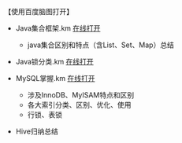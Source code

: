【使用百度脑图打开】
- Java集合框架.km [在线打开](http://naotu.baidu.com/file/8a0b687d1c1915498308a1cd87ae28e0?token=bb5e692ba75b03f3)
  - java集合区别和特点（含List、Set、Map）总结

- Java锁分类.km [在线打开](http://naotu.baidu.com/file/e95180e80ae55448aa7272a4dc721629?token=86ebde83f718c343) 



- MySQL掌握.km [在线打开](http://naotu.baidu.com/file/397f5be4bd76f152ceaba6b705b036cf?token=6c3c7a81d6f16f5b)
  - 涉及InnoDB、MyISAM特点和区别
  - 各大索引分类、区别、优化、使用
  - 行锁、表锁



- Hive归纳总结